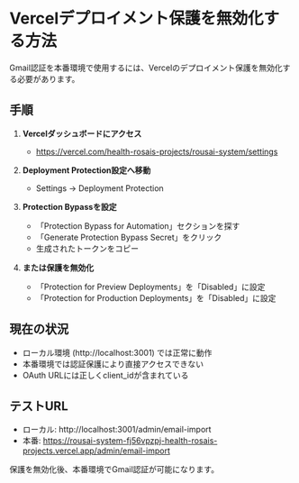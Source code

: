 # Vercelデプロイメント保護を無効化する方法

Gmail認証を本番環境で使用するには、Vercelのデプロイメント保護を無効化する必要があります。

## 手順

1. **Vercelダッシュボードにアクセス**
   - https://vercel.com/health-rosais-projects/rousai-system/settings

2. **Deployment Protection設定へ移動**
   - Settings → Deployment Protection

3. **Protection Bypassを設定**
   - 「Protection Bypass for Automation」セクションを探す
   - 「Generate Protection Bypass Secret」をクリック
   - 生成されたトークンをコピー

4. **または保護を無効化**
   - 「Protection for Preview Deployments」を「Disabled」に設定
   - 「Protection for Production Deployments」を「Disabled」に設定

## 現在の状況

- ローカル環境 (http://localhost:3001) では正常に動作
- 本番環境では認証保護により直接アクセスできない
- OAuth URLには正しくclient_idが含まれている

## テストURL
- ローカル: http://localhost:3001/admin/email-import
- 本番: https://rousai-system-fj56vpzpj-health-rosais-projects.vercel.app/admin/email-import

保護を無効化後、本番環境でGmail認証が可能になります。
